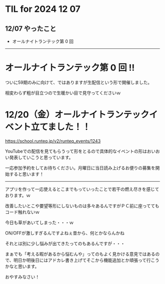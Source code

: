 # TIL for 2024 12 07
## 12/07 やったこと

- オールナイトランテック第 0 回


---

# オールナイトランテック第 0 回 !!

ついに59期のみに向けて、ではありますが生配信という形で開催しました。

相変わらず粗が目立つので生暖かい目で見守ってくださいｗ


# 12/20（金）オールナイトランテックイベント立てました！！

https://school.runteq.jp/v2/runteq_events/1243

YouTubeでの配信を見てもらうって形をとるので具体的なイベントの形はおいおい発表していこうと思っています。

一応参加予約をしてお待ちください。月曜日に当日読み上げるお便りの募集を開始すると思います！


---

アプリを作って一応使えるとこまでもっていったことで若干の燃え尽きを感じております。ｗ

改善したいとこや要望等形にしないものは多々あるんですがＰＣ前に座っててもコード触れないｗ

今日も草があいてしまった・・・ｗ


ON/OFFが激しすぎるんですよねぇ昔から、何とかならんかね


それとは別に少し悩みが出てきたってのもあるんですが・・・


まぁでも「考える暇があるから悩むんや」ってのもよく見かける意見ではあるので、明日か明後日にはアドカレ書き上げてそこから機能追加とか頑張って行こうかなと思います。

おやすみなさい！
